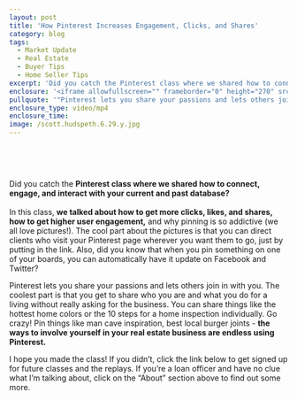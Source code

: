 ```yaml
---
layout: post
title: 'How Pinterest Increases Engagement, Clicks, and Shares'
category: blog
tags:
  - Market Update
  - Real Estate
  - Buyer Tips
  - Home Seller Tips
excerpt: 'Did you catch the Pinterest class where we shared how to connect, engage, and interact with your current and past database?'
enclosure: '<iframe allowfullscreen="" frameborder="0" height="270" src="https://www.youtube.com/embed/6gDilUo2tjo" width="480"></iframe>'
pullquote: '"Pinterest lets you share your passions and lets others join."'
enclosure_type: video/mp4
enclosure_time:
image: /scott.hudspeth.6.29.y.jpg
---
```



&nbsp;

&nbsp;

Did you catch the **Pinterest class where we shared how to connect, engage, and interact with your current and past database?**
<br>
<br>In this class, **we talked about how to get more clicks, likes, and shares, how to get higher user engagement,** and why pinning is so addictive (we all love pictures!). The cool part about the pictures is that you can direct clients who visit your Pinterest page wherever you want them to go, just by putting in the link. Also, did you know that when you pin something on one of your boards, you can automatically have it update on Facebook and Twitter?

Pinterest lets you share your passions and lets others join in with you. The coolest part is that you get to share who you are and what you do for a living without really asking for the business. You can share things like the hottest home colors or the 10 steps for a home inspection individually. Go crazy! Pin things like man cave inspiration, best local burger joints - **the ways to involve yourself in your real estate business are endless using Pinterest.**

I hope you made the class! If you didn’t, click the link below to get signed up for future classes and the replays. If you’re a loan officer and have no clue what I’m talking about, click on the “About” section above to find out some more.

&nbsp;
